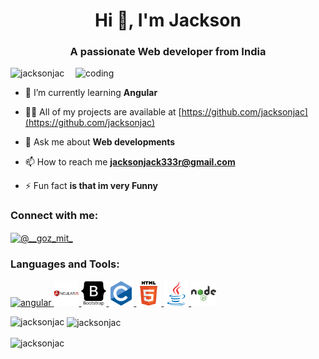 <h1 align="center">Hi 👋, I'm Jackson</h1>
<h3 align="center">A passionate Web developer from India</h3>
<img align="right" alt="coding" width="400" src="https://www.behance.net/gallery/161921919/Portrait-animated-gif">
<p align="left"> <img src="https://komarev.com/ghpvc/?username=jacksonjac&label=Profile%20views&color=0e75b6&style=flat" alt="jacksonjac" /> </p>

- 🌱 I’m currently learning **Angular**

- 👨‍💻 All of my projects are available at [https://github.com/jacksonjac](https://github.com/jacksonjac)

- 💬 Ask me about **Web developments**

- 📫 How to reach me **jacksonjack333r@gmail.com**

- ⚡ Fun fact **is that im very Funny**

<h3 align="left">Connect with me:</h3>
<p align="left">
<a href="https://instagram.com/@__goz_mit_" target="blank"><img align="center" src="https://raw.githubusercontent.com/rahuldkjain/github-profile-readme-generator/master/src/images/icons/Social/instagram.svg" alt="@__goz_mit_" height="30" width="40" /></a>
</p>

<h3 align="left">Languages and Tools:</h3>
<p align="left"> <a href="https://angular.io" target="_blank" rel="noreferrer"> <img src="https://angular.io/assets/images/logos/angular/angular.svg" alt="angular" width="40" height="40"/> </a> <a href="https://angular.io" target="_blank" rel="noreferrer"> <img src="https://raw.githubusercontent.com/devicons/devicon/master/icons/angularjs/angularjs-original-wordmark.svg" alt="angularjs" width="40" height="40"/> </a> <a href="https://getbootstrap.com" target="_blank" rel="noreferrer"> <img src="https://raw.githubusercontent.com/devicons/devicon/master/icons/bootstrap/bootstrap-plain-wordmark.svg" alt="bootstrap" width="40" height="40"/> </a> <a href="https://www.cprogramming.com/" target="_blank" rel="noreferrer"> <img src="https://raw.githubusercontent.com/devicons/devicon/master/icons/c/c-original.svg" alt="c" width="40" height="40"/> </a> <a href="https://www.w3.org/html/" target="_blank" rel="noreferrer"> <img src="https://raw.githubusercontent.com/devicons/devicon/master/icons/html5/html5-original-wordmark.svg" alt="html5" width="40" height="40"/> </a> <a href="https://www.java.com" target="_blank" rel="noreferrer"> <img src="https://raw.githubusercontent.com/devicons/devicon/master/icons/java/java-original.svg" alt="java" width="40" height="40"/> </a> <a href="https://nodejs.org" target="_blank" rel="noreferrer"> <img src="https://raw.githubusercontent.com/devicons/devicon/master/icons/nodejs/nodejs-original-wordmark.svg" alt="nodejs" width="40" height="40"/> </a> </p>

<p><img align="left" src="https://github-readme-stats.vercel.app/api/top-langs?username=jacksonjac&show_icons=true&locale=en&layout=compact" alt="jacksonjac" /></p>

<p>&nbsp;<img align="center" src="https://github-readme-stats.vercel.app/api?username=jacksonjac&show_icons=true&locale=en" alt="jacksonjac" /></p>

<p><img align="center" src="https://github-readme-streak-stats.herokuapp.com/?user=jacksonjac&" alt="jacksonjac" /></p>
